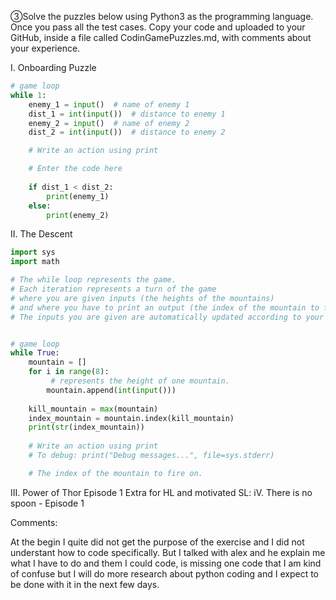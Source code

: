 ③Solve the puzzles below using Python3 as the programming language. Once you pass all the test cases. 
Copy your code and uploaded to your GitHub, inside a file called CodinGamePuzzles.md, with comments about your experience.

I. Onboarding Puzzle
```.py
# game loop
while 1:
    enemy_1 = input()  # name of enemy 1
    dist_1 = int(input())  # distance to enemy 1
    enemy_2 = input()  # name of enemy 2
    dist_2 = int(input())  # distance to enemy 2

    # Write an action using print

    # Enter the code here
    
    if dist_1 < dist_2:
        print(enemy_1)
    else:
        print(enemy_2)

```


II. The Descent
```.py
import sys
import math

# The while loop represents the game.
# Each iteration represents a turn of the game
# where you are given inputs (the heights of the mountains)
# and where you have to print an output (the index of the mountain to fire on)
# The inputs you are given are automatically updated according to your last actions.


# game loop
while True:
    mountain = []
    for i in range(8):
         # represents the height of one mountain.
        mountain.append(int(input()))
    
    kill_mountain = max(mountain)
    index_mountain = mountain.index(kill_mountain)
    print(str(index_mountain))
        
    # Write an action using print
    # To debug: print("Debug messages...", file=sys.stderr)

    # The index of the mountain to fire on.

```

III. Power of Thor Episode 1
Extra for HL and motivated SL:
iV. There is no spoon - Episode 1


Comments: 

At the begin I quite did not get the purpose of the exercise and I did not understant how to code specifically. But I talked with alex and he explain me what I have to do and them I could code, is missing one code that I am kind of confuse but I will do more research about python coding and I expect to be done with it in the next few days. 
